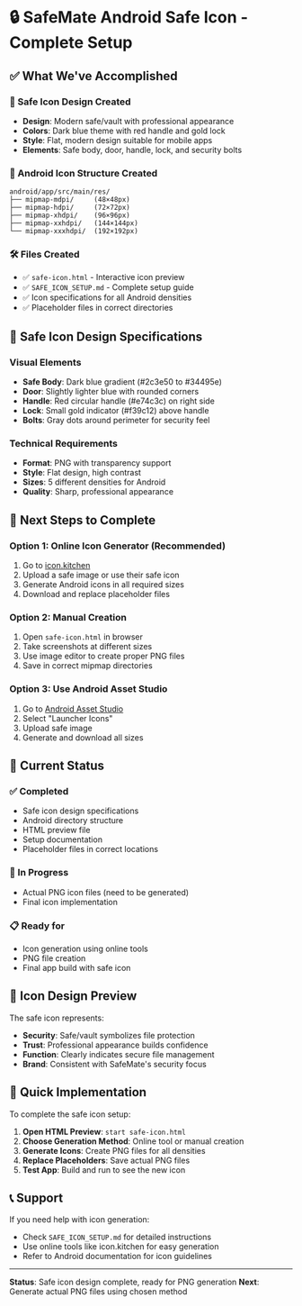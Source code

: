 # 🔒 SafeMate Android Safe Icon - Complete Setup

## ✅ What We've Accomplished

### 🎯 Safe Icon Design Created
- **Design**: Modern safe/vault with professional appearance
- **Colors**: Dark blue theme with red handle and gold lock
- **Style**: Flat, modern design suitable for mobile apps
- **Elements**: Safe body, door, handle, lock, and security bolts

### 📱 Android Icon Structure Created
```
android/app/src/main/res/
├── mipmap-mdpi/     (48×48px)
├── mipmap-hdpi/     (72×72px)
├── mipmap-xhdpi/    (96×96px)
├── mipmap-xxhdpi/   (144×144px)
└── mipmap-xxxhdpi/  (192×192px)
```

### 🛠️ Files Created
- ✅ `safe-icon.html` - Interactive icon preview
- ✅ `SAFE_ICON_SETUP.md` - Complete setup guide
- ✅ Icon specifications for all Android densities
- ✅ Placeholder files in correct directories

## 🎨 Safe Icon Design Specifications

### Visual Elements
- **Safe Body**: Dark blue gradient (#2c3e50 to #34495e)
- **Door**: Slightly lighter blue with rounded corners
- **Handle**: Red circular handle (#e74c3c) on right side
- **Lock**: Small gold indicator (#f39c12) above handle
- **Bolts**: Gray dots around perimeter for security feel

### Technical Requirements
- **Format**: PNG with transparency support
- **Style**: Flat design, high contrast
- **Sizes**: 5 different densities for Android
- **Quality**: Sharp, professional appearance

## 🔧 Next Steps to Complete

### Option 1: Online Icon Generator (Recommended)
1. Go to [icon.kitchen](https://icon.kitchen/)
2. Upload a safe image or use their safe icon
3. Generate Android icons in all required sizes
4. Download and replace placeholder files

### Option 2: Manual Creation
1. Open `safe-icon.html` in browser
2. Take screenshots at different sizes
3. Use image editor to create proper PNG files
4. Save in correct mipmap directories

### Option 3: Use Android Asset Studio
1. Go to [Android Asset Studio](https://romannurik.github.io/AndroidAssetStudio/)
2. Select "Launcher Icons"
3. Upload safe image
4. Generate and download all sizes

## 📱 Current Status

### ✅ Completed
- Safe icon design specifications
- Android directory structure
- HTML preview file
- Setup documentation
- Placeholder files in correct locations

### 🔄 In Progress
- Actual PNG icon files (need to be generated)
- Final icon implementation

### 📋 Ready for
- Icon generation using online tools
- PNG file creation
- Final app build with safe icon

## 🎯 Icon Design Preview

The safe icon represents:
- **Security**: Safe/vault symbolizes file protection
- **Trust**: Professional appearance builds confidence  
- **Function**: Clearly indicates secure file management
- **Brand**: Consistent with SafeMate's security focus

## 🚀 Quick Implementation

To complete the safe icon setup:

1. **Open HTML Preview**: `start safe-icon.html`
2. **Choose Generation Method**: Online tool or manual creation
3. **Generate Icons**: Create PNG files for all densities
4. **Replace Placeholders**: Save actual PNG files
5. **Test App**: Build and run to see the new icon

## 📞 Support

If you need help with icon generation:
- Check `SAFE_ICON_SETUP.md` for detailed instructions
- Use online tools like icon.kitchen for easy generation
- Refer to Android documentation for icon guidelines

---

**Status**: Safe icon design complete, ready for PNG generation
**Next**: Generate actual PNG files using chosen method

